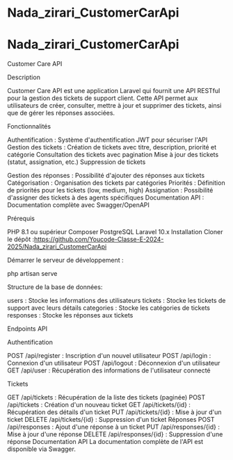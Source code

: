 # Nada_zirari_CustomerCarApi
# Nada_zirari_CustomerCarApi
Customer Care API

Description

Customer Care API est une application Laravel qui fournit une API RESTful pour la gestion des tickets de support client. Cette API permet aux utilisateurs de créer, consulter, mettre à jour et supprimer des tickets, ainsi que de gérer les réponses associées.

Fonctionnalités

Authentification : Système d'authentification JWT pour sécuriser l'API
Gestion des tickets :
Création de tickets avec titre, description, priorité et catégorie
Consultation des tickets avec pagination
Mise à jour des tickets (statut, assignation, etc.)
Suppression de tickets

Gestion des réponses : Possibilité d'ajouter des réponses aux tickets
Catégorisation : Organisation des tickets par catégories
Priorités : Définition de priorités pour les tickets (low, medium, high)
Assignation : Possibilité d'assigner des tickets à des agents spécifiques
Documentation API : Documentation complète avec Swagger/OpenAPI

Prérequis

PHP 8.1 ou supérieur
Composer
PostgreSQL
Laravel 10.x
Installation
Cloner le dépôt :https://github.com/Youcode-Classe-E-2024-2025/Nada_zirari_CustomerCarApi

Démarrer le serveur de développement :

php artisan serve

Structure de la base de données:

users : Stocke les informations des utilisateurs
tickets : Stocke les tickets de support avec leurs détails
categories : Stocke les catégories de tickets
responses : Stocke les réponses aux tickets

Endpoints API

Authentification

POST /api/register : Inscription d'un nouvel utilisateur
POST /api/login : Connexion d'un utilisateur
POST /api/logout : Déconnexion d'un utilisateur
GET /api/user : Récupération des informations de l'utilisateur connecté

Tickets

GET /api/tickets : Récupération de la liste des tickets (paginée)
POST /api/tickets : Création d'un nouveau ticket
GET /api/tickets/{id} : Récupération des détails d'un ticket
PUT /api/tickets/{id} : Mise à jour d'un ticket
DELETE /api/tickets/{id} : Suppression d'un ticket
Réponses
POST /api/responses : Ajout d'une réponse à un ticket
PUT /api/responses/{id} : Mise à jour d'une réponse
DELETE /api/responses/{id} : Suppression d'une réponse
Documentation API
La documentation complète de l'API est disponible via Swagger.
